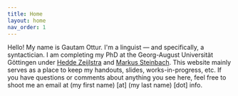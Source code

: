 ```yaml
---
title: Home
layout: home
nav_order: 1
---
```


Hello! My name is Gautam Ottur. I'm a linguist — and specifically, a syntactician. I am completing my PhD at the Georg-August Universität Göttingen under [Hedde Zeijlstra](https://www.heddezeijlstra.org/) and [Markus Steinbach](http://www.markus-steinbach.de/). This website mainly serves as a place to keep my handouts, slides, works-in-progress, etc. If you have questions or comments about anything you see here, feel free to shoot me an email at (my first name) [at] (my last name) [dot] info.
